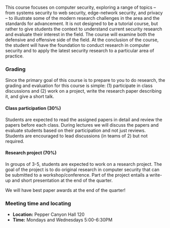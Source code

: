 This course focuses on computer security, exploring a range of topics – from
systems security to web security, edge-network security, and privacy – to illustrate
some of the modern research challenges in the area and the standards for
advancement.  It is not designed to be a tutorial course, but rather to give
students the context to understand current security research and evaluate their
interest in the field.  The course will examine both the defensive and
offensive side of the field. At the conclusion of the course, the student will
have the foundation to conduct research in computer security and to apply the
latest security research to a particular area of practice. 

### Grading

Since the primary goal of this course is to prepare to you to do research, the
grading and evaluation for this course is simple: (1) participate in class
discussions and (2) work on a project, write the research paper describing it,
and give a short talk.

#### Class participation (30%)

Students are expected to read the assigned papers in detail and review the
papers before each class.  During lectures we will discuss the papers and
evaluate students based on their participation and not just reviews.  Students
are encouraged to lead discussions (in teams of 2) but not required.

#### Research project (70%)

In groups of 3-5, students are expected to work on a research project.  The
goal of the project is to do original research in computer security that can be
submitted to a workshop/conference. Part of the project entails a write-up and
short presentation at the end of the quarter.

We will have best paper awards at the end of the quarter!

### Meeting time and locating

- **Location:** Pepper Canyon Hall 120
- **Time:** Mondays and Wednesdays 5:00-6:30PM
